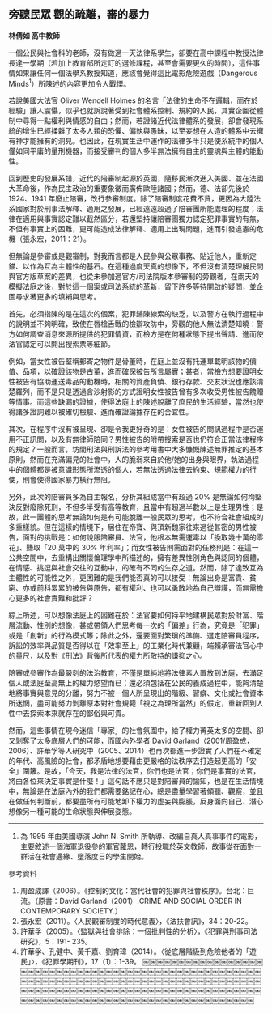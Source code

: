 ## 旁聽民眾 觀的疏離，審的暴力

**林倩如 高中教師**

一個公民與社會科的老師，沒有做過一天法律系學生，卻要在高中課程中教授法律長達一學期（若加上教育部所定訂的選修課程，甚至會需要更久的時間），這件事情如果讓任何一個法學系教授知道，應該會覺得這比電影危險遊戲（Dangerous Minds<sup>1</sup>）所陳述的內容更加令人戰慄。

若說美國大法官 Oliver Wendell Holmes 的名言「法律的生命不在邏輯，而在於經驗」讓人震懾，似乎也就訴說著受到社會體系控制、規約的人民，其實企圖從體制中尋得一點權利與情感的自由；然而，若證諸近代法律體系的發展，卻會發現系統的增生已經揉雜了太多人類的恐懼、偏執與愚昧，以至妄想在人造的體系中去擁有神才能擁有的洞見。也因此，在現實生活中運作的法律多半只是使系統中的個人僅如同平庸的量刑機器，而接受審判的個人多半無法擁有自主的靈魂與主體的能動性。

回到歷史的發展系譜，近代的陪審制起源於英國，隨移民漸次進入美國、並在法國大革命後，作為民主政治的重要象徵而廣佈歐陸諸國；然而，德、法卻先後於 1924、1941 年廢止陪審，改行參審制度。除了陪審制度花費不貲，更因為大陸法系國家對於刑事法解釋、適用之發展，已經遠遠超過了陪審團所能處理的程度；法律在適用與事實認定難以截然區分，若還堅持讓陪審團獨力認定犯罪事實的有無，不但有事實上的困難，更可能造成法律解釋、適用上出現問題，進而引發違憲的危機（張永宏，2011：21）。

但無論是參審或是觀審制，對我而言都是人民參與公眾事務、貼近他人，重新定錨、以作為互為主體性的基石。在這種過度天真的想像下，不但沒有清楚理解民間與官方版草案的差異，也從未參加過官方/司法院版本參審制的旁觀者，在兩天的模擬法庭之後，對於這一個案或司法系統的革新，留下許多等待開啟的疑問，並企圖尋求著更多的填補與思考。

首先，必須指陳的是在這次的個案，犯罪鋪陳線索的缺乏，以及警方在執行過程中的說明並不夠明確，致使在唇槍舌戰的檢辯攻防中，旁觀的他人無法清楚知曉：警方如何調查消息來源所提供的犯罪情資，而檢方是在何種狀態下提出聲請、進而使法官認定可以開出搜索票等細節。

例如，當女性被告堅稱郵寄之物件是骨董時，在庭上並沒有托運單載明該物的價值、品項，以確證該物是古董，進而確保被告所言屬實；甚者，當檢方想要證明女性被告有協助運送毒品的動機時，相關的資產負債、銀行存款、交友狀況也應該清楚羅列，而不是只是透過含沙射影的方式證明女性被告曾有多次收受男性被告餽贈等情事。而這些缺漏的證據，使得法庭上的陳述脫離了庶民的生活經驗，當然也使得諸多證詞難以被確切檢驗、進而確證論據存在的合宜性。

其次，在程序中沒有被呈現、卻是令我更好奇的是：女性被告的問訊過程中是否運用不正訊問，以及有無律師陪同？男性被告的附帶搜索是否也仍符合正當法律程序的規定？一般而言，坊間刑法與刑訴法的參考用書中大多慷慨陳述無罪推定的基本原則，然而在充滿偏見的社會中，人的脆弱來自於他/她的出身與眼界，執法過程中的個體都是被意識形態所滲透的個人，若無法透過法律去約束、規範權力的行使，則會使得國家暴力橫行無阻。

另外，此次的陪審員多為自主報名，分析其組成當中有超過 20% 是無論如何均堅決反對廢除死刑，不但多半受有高等教育，且當中有超過半數以上是生理男性；是故，此一團體的思考無論如何是有可能脫離一般民眾的思考，也不符合社會組成的多重樣貌。但在這樣的情境下，居住在帝寶、與頂新魏家往來過從甚密的男性被告，面對的挑戰是：如何說服陪審員、法官，他根本無需運毒以「換取幾十萬的零花」、賺取「20 萬中的 30% 年利率」；而女性被告則需面對的任務則是：在這一公共空間中，去重構出關懷倫理學中所描述的，擁有差異性別角色與認同的個體，在情感、挑逗與社會交往的互動中，的確有不同的生存之道。然而，除了達致互為主體性的可能性之外，更困難的是我們能否真的可以接受：無論出身是富貴、貧窮、亦或前科累累的被告與原告，都有權利、也可以勇敢地為自己辯護，而無需擔心更多的社會責難和批評？

綜上所述，可以想像法庭上的困難在於：法官要如何持平地建構民眾對於財富、階層流動、性別的想像，甚或帶領人們思考每一次的「偏差」行為，究竟是「犯罪」或是「創新」的行為模式等；除此之外，還要面對繁瑣的準備、選定陪審員程序，訴訟的效率與品質是否得以在「效率至上」的工業化時代兼顧，端賴承審法官心中的量尺，以及對《刑法》背後所代表的權力所敬持的謙抑之心。

陪審或參審作為最嚴刻的法治教育，不僅是單純地將法律素人置放到法庭，去滿足個人或法庭至高無上的權力慾望而已；還必須包括在公民的養成過程中，能夠清楚地將事實與意見的分離，努力不被一個人所呈現出的階級、習癖、文化或社會資本所迷惘，盡可能努力剝離原本對社會規範「視之為理所當然」的假定，重新回到人性中去探索本來就存在的鄙俗與可貴。

然而，這些事情在現今迷信「專家」的社會氛圍中，給了權力菁英太多的空間、卻又剝奪了太多底層人們的可能，而國內外學者 David Garland（2001/周盈成，2006）、許華孚等人研究中（2005、2014）也再次都進一步證實了人們在不確定的年代、高風險的社會，都矛盾地想要藉由更嚴格的法秩序去打造起更高的「安全」圍籬。是故，「今天，我是法律的法官，你們也是法官；你們是事實的法官，將由各位來決定事實是什麼！」這句話不應只是對陪審員的諭知，也是在生活情境中，無論是在法庭內外的我們都需要銘記在心，總是盡量學習著傾聽、觀察，並且在做任何判斷前，都要盡所有可能地卸下權力的虛妄與膨脹，反身面向自己、潛心想像另一種可能的生命狀態與伸展姿態。

---

1. 為 1995 年由美國導演 John N. Smith 所執導、改編自真人真事事件的電影，主要敘述一個海軍退役參的軍官蘿恩，轉行投職於英文教師，故事從在面對一群活在社會邊緣、墮落度日的學生開始。

參考資料

1. 周盈成譯（2006）。《控制的文化：當代社會的犯罪與社會秩序》。台北：巨流。（原書：David Garland（2001）.CRIME AND SOCIAL ORDER IN CONTEMPORARY SOCIETY.）
2. 張永宏（2011）。〈人民觀審制度的時代意義〉，《法扶會訊》，34：20-22。
3. 許華孚（2005）。〈監獄與社會排除：一個批判性的分析〉，《犯罪與刑事司法研究》，5：191-
235。
4. 許華孚、孔健中、黃千嘉、劉育瑋（2014）。〈從底層階級到危險他者的「遊民」〉，《犯罪學期刊》，17（1）：1-39。
￼￼￼￼￼￼￼￼￼￼￼￼￼￼￼￼￼￼￼￼￼￼￼￼￼￼￼￼￼￼￼￼￼￼￼￼￼￼￼￼￼￼￼￼￼￼￼￼￼￼￼￼￼￼￼￼￼￼￼￼￼￼￼￼￼￼￼￼￼￼￼￼￼￼￼￼￼￼￼￼￼￼￼￼￼￼￼￼￼￼￼￼￼￼￼￼￼￼￼￼￼￼￼￼￼￼￼￼￼￼￼￼￼￼￼￼￼￼￼￼￼￼￼￼￼￼￼￼￼￼￼￼￼￼￼￼￼￼￼￼￼￼￼￼￼￼￼￼￼￼￼￼
